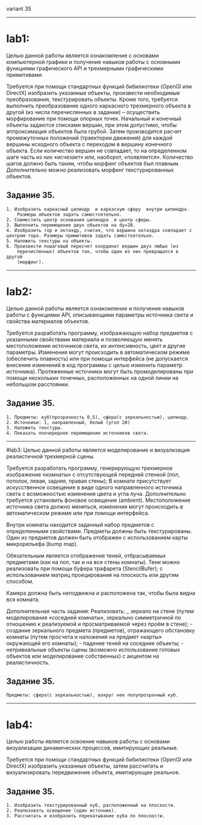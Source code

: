 variant 35

-----
# lab1:
Целью данной работы является ознакомление с основами компьютерной графики и
получение навыков работы с основными функциями графического API и трехмерными
графическими примитивами.

Требуется при помощи стандартных функций бибилиотеки (OpenGl или DirectX)
изобразить указанные объекты,  произвести необходимые преобразования,
текстурировать объекты. Кроме того, требуется выполнить преобразование одного
каркасного трехмерного объекта в другой (из числа перечисленных в задании) –
осуществить морфирование при помощи опорных точек. Начальный и конечный объекты
задаются списками вершин, при этом допустимо, чтобы аппроксимация объектов была
грубой. Затем производится расчет промежуточных положений (траектории движения)
для каждой вершины исходного объекта с переходом в вершину конечного объекта.
Если количество вершин не совпадает, то на определенном шаге часть из них
«исчезает» или, наоборот, «появляется». Количество шагов должно быть таким,
чтобы морфинг объектов был плавным.
Дополнительно можно реализовать морфинг текстурированных объектов.

## Задание 35.
    1. Изобразить каркасный цилиндр  и каркасную сферу  внутри цилиндра.
        Размеры объектов задать самостоятельно.
    2. Совместить центр основания цилиндра  и центр сферы.
    3. Выполнить перемещение двух объектов на dy=20.
    4. Изобразить тор и октаэдр, считая, что вершина октаэдра совпадает с
    центром тора. Размеры примитивов задать самостоятельно.
    5. Наложить текстуры на объекты.
    6. Произвести пошаговый пересчет координат вершин двух любых (из
        перечисленных) объектов так, чтобы один из них превращался в другой
        (морфинг).

-----
# lab2:
Целью данной работы является ознакомление и получение навыков работы с
функциями API, описывающими параметры источника света и свойства материалов
объектов.

Требуется разработать программу, изображающую набор предметов с указанными
свойствами материала и позволяющую менять местоположение источников света, их
интенсивность, цвет и другие параметры. Изменения могут происходить в
автоматическом режиме (обеспечить плавность) или при помощи интерфейса (не
допускается внесение изменений в код программы с целью изменить параметр
источника). Протяженные источники могут быть промоделированы при помощи
нескольких точечных, расположенных на одной линии на небольшом расстоянии.

## Задание 35.
    1. Предметы: куб(прозрачность 0,5), сфера(с зеркальностью), цилиндр.
    2. Источники: 1, направленный, белый (угол 20)
    3. Наложить текстуры.
    4. Показать поочередное перемещение источников света.


-----
#lab3:
Целью данной работы является моделирование и визуализация реалистичной
трехмерной сцены.

Требуется разработать программу, генерирующую трехмерное изображение «комнаты»
с отсутствующей передней стенкой (пол, потолок, левая, задняя, правая стены);
В комнате присутствует искусственное освещение в виде одного направленного
источника света с возможностью изменения цвета и угла луча. Дополнительно
требуется установить фоновое освещение (ambient). Местоположение источника
света должно меняться, изменения могут происходить в автоматическом режиме или
при помощи интерфейса.

Внутри комнаты находится заданный набор предметов с определенными свойствами.
Предметы должны быть текстурированы. Один из предметов должен быть отображен с
использованием карты микрорельефа (bump map).

Обязательным является отображение теней, отбрасываемых предметами (как на пол,
так и на все стены комнаты). Тени можно реализовать при помощи буфера трафарета
(StencilBufer); с использованием матриц проецирования на плоскость или другим
способом.

Камера должна быть неподвижна и расположена так, чтобы была видна вся комната.

Дополнительная часть задания:
Реализовать:
		_ зеркало на стене (путем моделирования «соседней комнаты», зеркально
            симметричной по отношению к реализуемой и просматриваемой через
            проём в стене);
		- создание зеркального предмета (предметов), отражающего обстановку
            комнаты (путем просчета и наложения на предмет «карты» окружающей
            его комнаты);
		- падение теней на соседние объекты;
		- нетривиальные объекты сцены (возможно использование готовых объектов
            или моделирование собственных) с акцентом на реалистичность.

## Задание 35.
    Предметы: сфера(с зеркальностью), вокруг нее полупрозрачный куб.


-----
# lab4:

Целью работы является освоение навыков работы с основами визуализации
динамических процессов, имитирующих реальные.

Требуется при помощи стандартных функций бибилиотеки (OpenGl или DirectX)
изобразить указанные объекты,  затем рассчитать и визуализировать передвижение
объекта, имитирующее реальное.

## Задание 35.
    1. Изобразить текстурированный куб, расположенный на плоскости.
    2. Реализовать освещение (один источник).
    3. Рассчитать и изобразить перекатывание куба по плоскости.
